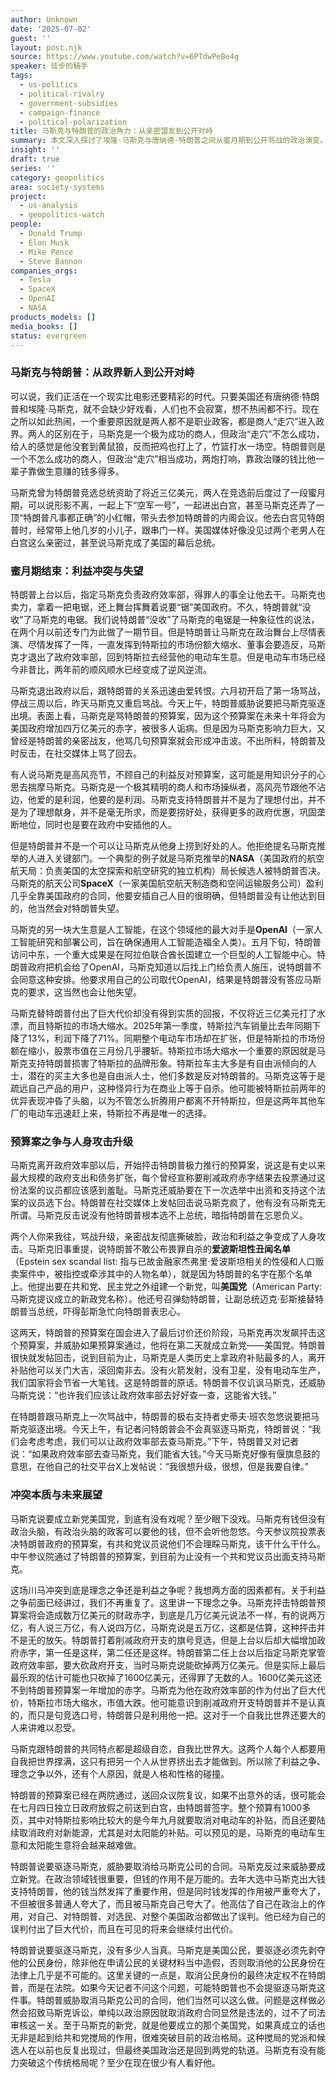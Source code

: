 ```yaml
---
author: Unknown
date: '2025-07-02'
guest: ''
layout: post.njk
source: https://www.youtube.com/watch?v=6PTdwPeBe4g
speaker: 徒步的騎手
tags:
  - us-politics
  - political-rivalry
  - government-subsidies
  - campaign-finance
  - political-polarization
title: 马斯克与特朗普的政治角力：从亲密盟友到公开对峙
summary: 本文深入探讨了埃隆·马斯克与唐纳德·特朗普之间从蜜月期到公开骂战的政治演变。从马斯克对特朗普竞选的巨额资助，到因政府职位和商业利益未获满足而产生的失望，再到对特朗普预算案的激烈抨击，以及两人升级至人身攻击的言语交锋。文章分析了这场冲突背后理念与利益交织的复杂性，以及对马斯克商业帝国和美国政治格局的潜在影响。
insight: ''
draft: true
series: ''
category: geopolitics
area: society-systems
project:
  - us-analysis
  - geopolitics-watch
people:
  - Donald Trump
  - Elon Musk
  - Mike Pence
  - Steve Bannon
companies_orgs:
  - Tesla
  - SpaceX
  - OpenAI
  - NASA
products_models: []
media_books: []
status: evergreen
---
```


### 马斯克与特朗普：从政界新人到公开对峙

可以说，我们正活在一个现实比电影还要精彩的时代。只要美国还有唐纳德·特朗普和埃隆·马斯克，就不会缺少好戏看，人们也不会寂寞，想不热闹都不行。现在之所以如此热闹，一个重要原因就是两人都不是职业政客，都是商人“走穴”进入政界。两人的区别在于，马斯克是一个极为成功的商人，但政治“走穴”不怎么成功，给人的感觉是他没套到黄鼠狼，反而把鸡也打上了，竹篮打水一场空。特朗普则是一个不怎么成功的商人，但政治“走穴”相当成功，两炮打响，靠政治赚的钱比他一辈子靠做生意赚的钱多得多。

马斯克曾为特朗普竞选总统资助了将近三亿美元，两人在竞选前后度过了一段蜜月期，可以说形影不离，一起上下“空军一号”，一起进出白宫，甚至马斯克还弄了一顶“特朗普凡事都正确”的小红帽，带头去参加特朗普的内阁会议。他去白宫见特朗普时，经常带上他几岁的小儿子，跟串门一样。美国媒体好像没见过两个老男人在白宫这么亲密过，甚至说马斯克成了美国的幕后总统。

### 蜜月期结束：利益冲突与失望

特朗普上台以后，指定马斯克负责政府效率部，得罪人的事全让他去干。马斯克也卖力，拿着一把电锯，还上舞台挥舞着说要“锯”美国政府。不久，特朗普就“没收”了马斯克的电锯。我们说特朗普“没收”了马斯克的电锯是一种象征性的说法，在两个月以前还专门为此做了一期节目。但是特朗普让马斯克在政治舞台上尽情表演、尽情发挥了一阵，一直发挥到特斯拉的市场份额大缩水、董事会要造反，马斯克才退出了政府效率部，回到特斯拉去经营他的电动车生意。但是电动车市场已经今非昔比，两年前的顺风顺水已经变成了逆风逆流。

马斯克退出政府以后，跟特朗普的关系迅速由爱转恨。六月初开启了第一场骂战，停战三周以后，昨天马斯克又重启骂战。今天上午，特朗普威胁说要把马斯克驱逐出境。表面上看，马斯克是骂特朗普的预算案，因为这个预算案在未来十年将会为美国政府增加四万亿美元的赤字，被很多人诟病。但是因为马斯克影响力巨大，又曾经是特朗普的亲密战友，他骂几句预算案就会形成冲击波。不出所料，特朗普及时反击，在社交媒体上骂了回去。

有人说马斯克是高风亮节，不顾自己的利益反对预算案，这可能是用知识分子的心思去揣摩马斯克。马斯克是一个极其精明的商人和市场操纵者，高风亮节跟他不沾边，他爱的是利润，他要的是利润。马斯克支持特朗普并不是为了理想付出，并不是为了理想献身，并不是毫无所求，而是要捞好处，获得更多的政府优惠，巩固垄断地位，同时也是要在政府中安插他的人。

但是特朗普并不是一个可以让马斯克从他身上捞到好处的人。他拒绝提名马斯克推举的人进入关键部门。一个典型的例子就是马斯克推举的**NASA**（美国政府的航空航天局：负责美国的太空探索和航空研究的独立机构）局长候选人被特朗普否决。马斯克的航天公司**SpaceX**（一家美国航空航天制造商和空间运输服务公司）盈利几乎全靠美国政府的合同，他要安插自己人目的很明确，但特朗普没有让他达到目的，他当然会对特朗普失望。

马斯克的另一块大生意是人工智能，在这个领域他的最大对手是**OpenAI**（一家人工智能研究和部署公司，旨在确保通用人工智能造福全人类）。五月下旬，特朗普访问中东，一个重大成果是在阿拉伯联合酋长国建立一个巨型的人工智能中心。特朗普政府把机会给了OpenAI，马斯克知道以后找上门给负责人施压，说特朗普不会同意这种安排。他要求用自己的公司取代OpenAI，结果是特朗普没有答应马斯克的要求，这当然也会让他失望。

马斯克替特朗普付出了巨大代价却没有得到实质的回报，不仅将近三亿美元打了水漂，而且特斯拉的市场大缩水。2025年第一季度，特斯拉汽车销量比去年同期下降了13%，利润下降了71%。同期整个电动车市场却在扩张，但是特斯拉的市场份额在缩小，股票市值在三月份几乎腰斩。特斯拉市场大缩水一个重要的原因就是马斯克支持特朗普损害了特斯拉的品牌形象。特斯拉车主大多是有自由派倾向的人士，潜在的买主大多也是自由派人士，他们多数是反对特朗普的。马斯克这等于是疏远自己产品的用户，这种怪异行为在商业上等于自杀。他可能被特斯拉前两年的优异表现冲昏了头脑，以为不管怎么折腾用户都离不开特斯拉，但是这两年其他车厂的电动车迅速赶上来，特斯拉不再是唯一的选择。

### 预算案之争与人身攻击升级

马斯克离开政府效率部以后，开始抨击特朗普极力推行的预算案，说这是有史以来最大规模的政府支出和债务扩张，每个曾经宣称要削减政府赤字结果去投票通过这份法案的议员都应该感到羞耻。马斯克还威胁要在下一次选举中出资和支持这个法案的议员选下台。特朗普在社交媒体上发帖回击说马斯克疯了，他有没有马斯克无所谓。马斯克反击说没有他特朗普根本选不上总统，暗指特朗普在忘恩负义。

两个人你来我往，骂战升级，亲密战友彻底撕破脸，政治和利益之争变成了人身攻击。马斯克旧事重提，说特朗普不敢公布畏罪自杀的**爱波斯坦性丑闻名单**（Epstein sex scandal list: 指与已故金融家杰弗里·爱波斯坦相关的性侵和人口贩卖案件中，被指控或牵涉其中的人物名单），就是因为特朗普的名字在那个名单上。他提出要在共和党、民主党之外组建一个新党，叫**美国党**（American Party: 马斯克提议成立的新政党名称）。他还号召弹劾特朗普，让副总统迈克·彭斯接替特朗普当总统，吓得彭斯急忙向特朗普表忠心。

这两天，特朗普的预算案在国会进入了最后讨价还价阶段，马斯克再次发飙抨击这个预算案，并威胁如果预算案通过，他将在第二天就成立新党——美国党。特朗普很快就发帖回击，说到目前为止，马斯克是人类历史上拿政府补贴最多的人，离开补贴他可以关门大吉，滚回南非去。没有火箭发射，没有卫星，没有电动车生产，我们国家将会节省一大笔钱。这是特朗普的原话。特朗普不仅讥讽马斯克，还威胁马斯克说：“也许我们应该让政府效率部去好好查一查，这能省大钱。”

在特朗普跟马斯克上一次骂战中，特朗普的极右支持者史蒂夫·班农忽悠说要把马斯克驱逐出境。今天上午，有记者问特朗普会不会真驱逐马斯克，特朗普说：“我们会考虑考虑，我们可以让政府效率部去查马斯克。”下午，特朗普又对记者说：“如果政府效率部去查马斯克，我们能省大钱。”今天马斯克好像有偃旗息鼓的意思，在他自己的社交平台X上发帖说：“我很想升级，很想，但是我要自律。”

### 冲突本质与未来展望

马斯克说要成立新党美国党，到底有没有戏呢？至少眼下没戏。马斯克有钱但没有政治头脑，有政治头脑的政客可以要他的钱，但不会听他忽悠。今天参议院投票表决特朗普政府的预算案，有共和党议员说他们不会理睬马斯克，该干什么干什么。中午参议院通过了特朗普的预算案，到目前为止没有一个共和党议员出面支持马斯克。

这场川马冲突到底是理念之争还是利益之争呢？我想两方面的因素都有。关于利益之争前面已经讲过，我们不再重复了。这里讲一下理念之争。马斯克抨击特朗普预算案将会造成数万亿美元的财政赤字，到底是几万亿美元说法不一样，有的说两万亿，有人说三万亿，有人说四万亿，马斯克说是五万亿，这都是估算，这种抨击并不是无的放矢。特朗普打着削减政府开支的旗号竞选，但是上台以后却大幅增加政府赤字，第一任是这样，第二任还是这样。特朗普第二任上台以后指定马斯克掌管政府效率部，要大砍政府开支，当时马斯克说能砍掉两万亿美元。但是实际上最后最乐观的估计可能也只砍掉了1600亿美元，还得罪了无数的人。1600亿美元这还不到特朗普预算案一年增加的赤字。马斯克为他在政府效率部的作为付出了巨大代价，特斯拉市场大缩水，市值大跌。他可能意识到削减政府开支特朗普并不是认真的，而只是句竞选口号，特朗普只是利用他一把。这对于一个自我比世界还要大的人来讲难以忍受。

马斯克跟特朗普的共同特点都是超级自恋，自我比世界大。这两个人每个人都要用自我把世界撑满，这只有把另一个人从世界挤出去才能做到。所以除了利益之争、理念之争以外，还有个人原因，就是人格和性格的碰撞。

特朗普的预算案已经在两院通过，送回众议院复议，如果不出意外的话，很可能会在七月四日独立日政府放假之前送到白宫，由特朗普签字。整个预算有1000多页，其中对特斯拉影响比较大的是今年九月就要取消对电动车的补贴，而且还要陆续取消政府对新能源，尤其是对太阳能的补贴。可以预见的是，马斯克的电动车生意和太阳能生意将会越来越难做。

特朗普说要驱逐马斯克，威胁要取消给马斯克公司的合同。马斯克反过来威胁要成立新党。在政治领域钱很重要，但钱的作用不是万能的。去年大选中马斯克出大钱支持特朗普，他的钱当然发挥了重要作用，但是同时钱发挥的作用被严重夸大了，不但被很多普通人夸大了，而且被马斯克自己夸大了。他高估了自己在政治上的作用，对自己、对特朗普、对选民、对整个美国政治都做出了误判。他已经为自己的误判付出了巨大代价，而且在可见的将来会继续付出代价。

特朗普说要驱逐马斯克，没有多少人当真。马斯克是美国公民，要驱逐必须先剥夺他的公民身份，除非他在申请公民的关键材料当中造假，否则取消他的公民身份在法律上几乎是不可能的。这里关键的一点是，取消公民身份的最终决定权不在特朗普，而是在法院。如果今天记者不问这个问题，可能特朗普也不会提驱逐马斯克这件事。特朗普威胁取消马斯克公司的合同，他们当然可以这么做。问题是这样做必然会招致马斯克诉讼，单纯以政治原因就取消政府合同显然是违法的，过不了司法审核这一关。至于马斯克的新党，就是他要成立的那个美国党，如果真成立的话也无非是起到给共和党搅局的作用，很难突破目前的政治格局。这种搅局的党派和候选人在以前也反复出现过，但最终美国政治还是回到两党的轨道。马斯克有没有能力突破这个传统格局呢？至少在现在很少有人看好他。